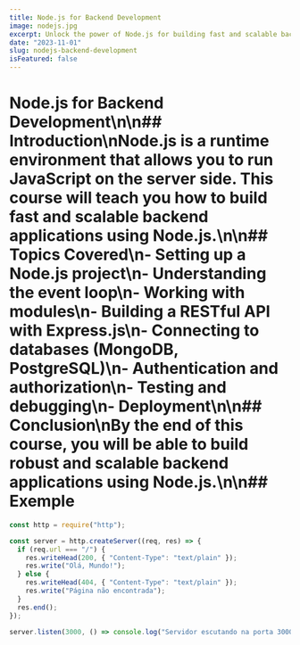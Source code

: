 ```yaml
---
title: Node.js for Backend Development
image: nodejs.jpg
excerpt: Unlock the power of Node.js for building fast and scalable backend applications. This course covers everything from initial setup to deploying your own applications.
date: "2023-11-01"
slug: nodejs-backend-development
isFeatured: false
---
```


# Node.js for Backend Development\n\n## Introduction\nNode.js is a runtime environment that allows you to run JavaScript on the server side. This course will teach you how to build fast and scalable backend applications using Node.js.\n\n## Topics Covered\n- Setting up a Node.js project\n- Understanding the event loop\n- Working with modules\n- Building a RESTful API with Express.js\n- Connecting to databases (MongoDB, PostgreSQL)\n- Authentication and authorization\n- Testing and debugging\n- Deployment\n\n## Conclusion\nBy the end of this course, you will be able to build robust and scalable backend applications using Node.js.\n\n## Exemple

```javascript
const http = require("http");

const server = http.createServer((req, res) => {
  if (req.url === "/") {
    res.writeHead(200, { "Content-Type": "text/plain" });
    res.write("Olá, Mundo!");
  } else {
    res.writeHead(404, { "Content-Type": "text/plain" });
    res.write("Página não encontrada");
  }
  res.end();
});

server.listen(3000, () => console.log("Servidor escutando na porta 3000"));
```

![]()
